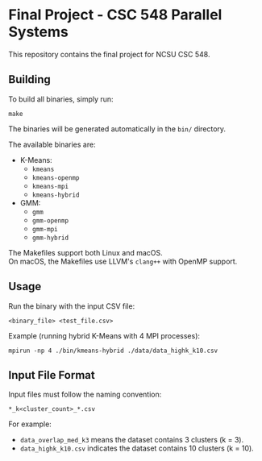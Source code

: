 # Final Project - CSC 548 Parallel Systems

This repository contains the final project for NCSU CSC 548.

## Building

To build all binaries, simply run:

    make

The binaries will be generated automatically in the `bin/` directory.

The available binaries are:

- K-Means:
  - `kmeans`
  - `kmeans-openmp`
  - `kmeans-mpi`
  - `kmeans-hybrid`
- GMM:
  - `gmm`
  - `gmm-openmp`
  - `gmm-mpi`
  - `gmm-hybrid`

The Makefiles support both Linux and macOS.  
On macOS, the Makefiles use LLVM's `clang++` with OpenMP support.

## Usage

Run the binary with the input CSV file:

    <binary_file> <test_file.csv>

Example (running hybrid K-Means with 4 MPI processes):

    mpirun -np 4 ./bin/kmeans-hybrid ./data/data_highk_k10.csv

## Input File Format

Input files must follow the naming convention:

    *_k<cluster_count>_*.csv

For example:

- `data_overlap_med_k3` means the dataset contains 3 clusters (k = 3).
- `data_highk_k10.csv` indicates the dataset contains 10 clusters (k = 10).

